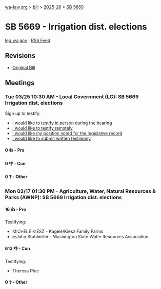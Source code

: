 [wa-law.org](/) > [bill](/bill/) > [2025-26](/bill/2025-26/) > [SB 5669](/bill/2025-26/sb/5669/)

# SB 5669 - Irrigation dist. elections
[leg.wa.gov](https://app.leg.wa.gov/billsummary?BillNumber=5669&Year=2025&Initiative=false) | [RSS Feed](./rss.xml)

## Revisions
* [Original Bill](1/)

## Meetings
### Tue 03/25 10:30 AM - Local Government (LG): SB 5669 Irrigation dist. elections
Sign up to testify:
* [I would like to testify in person during the hearing](https://app.leg.wa.gov/csi/Testifier/Add?chamber=House&mId=33173&aId=166267&caId=26713&tId=1)
* [I would like to testify remotely](https://app.leg.wa.gov/csi/Testifier/Add?chamber=House&mId=33173&aId=166267&caId=26713&tId=2)
* [I would like my position noted for the legislative record](https://app.leg.wa.gov/csi/Testifier/Add?chamber=House&mId=33173&aId=166267&caId=26713&tId=3)
* [I would like to submit written testimony](https://app.leg.wa.gov/csi/Testifier/Add?chamber=House&mId=33173&aId=166267&caId=26713&tId=4)

#### 0 👍 - Pro

#### 0 👎 - Con

#### 0 ❓ - Other

### Mon 02/17 01:30 PM - Agriculture, Water, Natural Resources & Parks (AWNP): SB 5669 Irrigation dist. elections
#### 16 👍 - Pro
Testifying:
* MICHELE KIESZ - Kagele/Kiesz Family Farms
* 💵John Stuhlmiller - Washington State Water Resources Association

#### 613 👎 - Con
Testifying:
* Theresa Plue

#### 0 ❓ - Other
